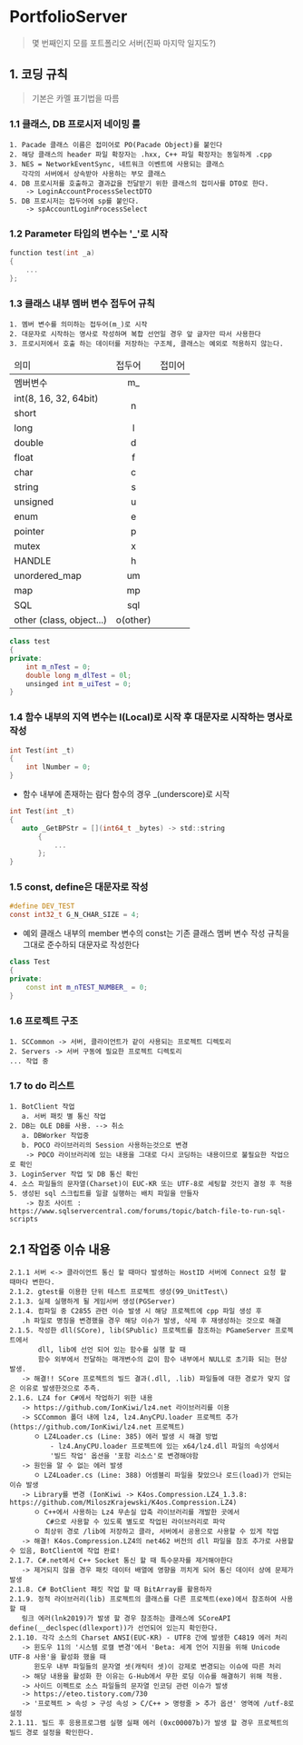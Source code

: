 # PortfolioServer

 > 몇 번째인지 모를 포트폴리오 서버(진짜 마지막 일지도?)

## 1. 코딩 규칙
 > 기본은 카멜 표기법을 따름
 
### 1.1 클래스, DB 프로시저 네이밍 룰
    1. Pacade 클래스 이름은 접미어로 PO(Pacade Object)를 붙인다
    2. 해당 클래스의 header 파일 확장자는 .hxx, C++ 파일 확장자는 동일하게 .cpp
    3. NES = NetworkEventSync, 네트워크 이벤트에 사용되는 클래스
       각각의 서버에서 상속받아 사용하는 부모 클래스
    4. DB 프로시저를 호출하고 결과값을 전달받기 위한 클래스의 접미사를 DTO로 한다.
        -> LoginAccountProcessSelectDTO
    5. DB 프로시저는 접두어에 sp를 붙인다.
        -> spAccountLoginProcessSelect
### 1.2 Parameter 타입의 변수는 '_'로 시작
```c
function test(int _a)
{
    ...
};
```

### 1.3 클래스 내부 멤버 변수 접두어 규칙
    1. 멤버 변수를 의미하는 접두어(m_)로 시작
    2. 대문자로 시작하는 명사로 작성하며 복합 선언일 경우 앞 글자만 따서 사용한다
    3. 프로시저에서 호출 하는 데이터를 저장하는 구조체, 클래스는 예외로 적용하지 않는다.
<table>
	<thead>
		<td>의미</td>
		<td>접두어</td>
		<td>접미어</td>
	</thead>
	<tr>
		<td>멤버변수</td>
		<td align="center">m_</td>
		<td></td>
	</tr>
	<tr>
		<td>int(8, 16, 32, 64bit)</td>
		<td rowspan="2" align="center">n</td>
		<td></td>
	</tr>
	<tr>
		<td>short</td>
		<td></td>
	</tr>
	<tr>
		<td>long</td>
		<td align="center">l</td>
		<td></td>
	</tr>
	<tr>
		<td>double</td>
		<td align="center">d</td>
		<td></td>
	</tr>
	<tr>
		<td>float</td>
		<td align="center">f</td>
		<td></td>
	</tr>
	<tr>
		<td>char</td>
		<td align="center">c</td>
		<td></td>
	</tr>
	<tr>
		<td>string</td>
		<td align="center">s</td>
		<td></td>
	</tr>
	<tr>
		<td>unsigned</td>
		<td align="center">u</td>
		<td></td>
	</tr>
	<tr>
		<td>enum</td>
		<td align="center">e</td>
		<td></td>
	</tr>
	<tr>
		<td>pointer</td>
		<td align="center">p</td>
		<td></td>
	</tr>
	<tr>
		<td>mutex</td>
		<td align="center">x</td>
		<td></td>
	</tr>
	<tr>
		<td>HANDLE</td>
		<td align="center">h</td>
		<td></td>
	</tr>
	<tr>
		<td>unordered_map</td>
		<td align="center">um</td>
		<td></td>
	</tr>
	<tr>
		<td>map</td>
		<td align="center">mp</td>
		<td></td>
	</tr>
	<tr>
		<td>SQL</td>
		<td align="center">sql</td>
		<td></td>
	</tr>
	<tr>
		<td>other (class, object...)</td>
		<td align="center">o(other)</td>
		<td></td>
	</tr>
</table>

    
```c++    
class test
{
private:
    int m_nTest = 0;
    double long m_dlTest = 0l;
    unsinged int m_uiTest = 0;
}
```
    

### 1.4 함수 내부의 지역 변수는 l(Local)로 시작 후 대문자로 시작하는 명사로 작성
```c
int Test(int _t)
{
    int lNumber = 0;
}
```
+ 함수 내부에 존재하는 람다 함수의 경우 _(underscore)로 시작
 ```c
int Test(int _t)
{
    auto _GetBPStr = [](int64_t _bytes) -> std::string
        {
            ...
        };
}
```

### 1.5 const, define은 대문자로 작성
```c
#define DEV_TEST
const int32_t G_N_CHAR_SIZE = 4;
```
+ 예외 클래스 내부의 member 변수의 const는 기존 클래스 멤버 변수 작성 규칙을 그대로 준수하되 대문자로 작성한다
```c++
class Test
{
private:
    const int m_nTEST_NUMBER_ = 0;
}
```

### 1.6 프로젝트 구조
    1. SCCommon -> 서버, 클라이언트가 같이 사용되는 프로젝트 디렉토리
    2. Servers -> 서버 구동에 필요한 프로젝트 디렉토리
    ... 작업 중

### 1.7 to do 리스트
    1. BotClient 작업
	   a. 서버 패킷 별 통신 작업
	2. DB는 OLE DB를 사용. --> 취소
	   a. DBWorker 작업중
       b. POCO 라이브러리의 Session 사용하는것으로 변경
        -> POCO 라이브러리에 있는 내용을 그대로 다시 코딩하는 내용이므로 불필요한 작업으로 확인
    3. LoginServer 작업 및 DB 통신 확인
    4. 소스 파일들의 문자열(Charset)이 EUC-KR 또는 UTF-8로 세팅할 것인지 결정 후 적용
    5. 생성된 sql 스크립트를 일괄 실행하는 배치 파일을 만들자
        -> 참조 사이트 : https://www.sqlservercentral.com/forums/topic/batch-file-to-run-sql-scripts

## 2.1 작업중 이슈 내용
    2.1.1 서버 <-> 클라이언트 통신 할 때마다 발생하는 HostID 서버에 Connect 요청 할 때마다 변한다.
    2.1.2. gtest를 이용한 단위 테스트 프로젝트 생성(99_UnitTest\)
    2.1.3. 실제 실행하게 될 게임서버 생성(PGServer)
    2.1.4. 컴파일 중 C2855 관련 이슈 발생 시 해당 프로젝트에 cpp 파일 생성 후
       .h 파일로 명칭을 변경했을 경우 해당 이슈가 발생, 삭제 후 재생성하는 것으로 해결
    2.1.5. 작성한 dll(SCore), lib(SPublic) 프로젝트를 참조하는 PGameServer 프로젝트에서
           dll, lib에 선언 되어 있는 함수를 실행 할 때 
           함수 외부에서 전달하는 매개변수의 값이 함수 내부에서 NULL로 초기화 되는 현상 발생.
       -> 해결!! SCore 프로젝트의 빌드 결과(.dll, .lib) 파일들에 대한 경로가 맞지 않은 이유로 발생한것으로 추측.
    2.1.6. LZ4 for C#에서 작업하기 위한 내용
	   -> https://github.com/IonKiwi/lz4.net 라이브러리를 이용
	   -> SCCommon 폴더 내에 lz4, lz4.AnyCPU.loader 프로젝트 추가(https://github.com/IonKiwi/lz4.net 프로젝트)
	      ㅇ LZ4Loader.cs (Line: 385) 에러 발생 시 해결 방법
	          - lz4.AnyCPU.loader 프로젝트에 있는 x64/lz4.dll 파일의 속성에서
              '빌드 작업' 옵션을 '포함 리소스'로 변경해야함
	   -> 원인을 알 수 없는 에러 발생
	      ㅇ LZ4Loader.cs (Line: 388) 어셈블리 파일을 찾았으나 로드(load)가 안되는 이슈 발생
	   -> Library를 변경 (IonKiwi -> K4os.Compression.LZ4_1.3.8: https://github.com/MiloszKrajewski/K4os.Compression.LZ4)
	      ㅇ C++에서 사용하는 Lz4 무손실 압축 라이브러리를 개발한 곳에서
             C#으로 사용할 수 있도록 별도로 작업된 라이브러리로 파악
		  ㅇ 최상위 경로 /lib에 저장하고 클라, 서버에서 공용으로 사용할 수 있게 작업
	   -> 해결! K4os.Compression.LZ4의 net462 버전의 dll 파일을 참조 추가로 사용할 수 있음, BotClient에 작업 완료!
    2.1.7. C#.net에서 C++ Socket 통신 할 때 특수문자를 제거해야한다
       -> 제거되지 않을 경우 패킷 데이터 배열에 영향을 끼치게 되어 통신 데이터 상에 문제가 발생
	2.1.8. C# BotClient 패킷 작업 할 때 BitArray를 활용하자
	2.1.9. 정적 라이브러리(lib) 프로젝트의 클래스를 다른 프로젝트(exe)에서 참조하여 사용 할 때       링크 에러(lnk2019)가 발생 할 경우 참조하는 클래스에 SCoreAPI define(__declspec(dllexport))가 선언되어 있는지 확인한다.    2.1.10. 각각 소스의 Charset ANSI(EUC-KR) - UTF8 간에 발생한 C4819 에러 처리
       -> 윈도우 11의 '시스템 로캘 변경'에서 'Beta: 세계 언어 지원을 위해 Unicode UTF-8 사용'을 활성화 했을 때
          윈도우 내부 파일들의 문자열 셋(캐릭터 셋)이 강제로 변경되는 이슈에 따른 처리
       -> 해당 내용을 활성화 한 이유는 G-Hub에서 무한 로딩 이슈를 해결하기 위해 적용.
       -> 사이드 이펙트로 소스 파일들의 문자열 인코딩 관련 이슈가 발생
       -> https://eteo.tistory.com/730
       -> '프로젝트 > 속성 > 구성 속성 > C/C++ > 명령줄 > 추가 옵션' 영역에 /utf-8로 설정
    2.1.11. 빌드 후 응용프로그램 실행 실패 에러 (0xc00007b)가 발생 할 경우 프로젝트의 빌드 경로 설정을 확인한다.
